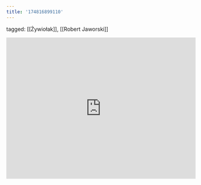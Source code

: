 ```yaml
---
title: '174816899110'
---
```

tagged: [[Żywiołak]], [[Robert Jaworski]]
<iframe allow="accelerometer; autoplay; clipboard-write; encrypted-media; gyroscope; picture-in-picture" allowfullscreen="" frameborder="0" height="375" id="youtube_iframe" src="https://www.youtube.com/embed/AXxnwbziTvQ?feature=oembed&amp;enablejsapi=1&amp;origin=https://safe.txmblr.com&amp;wmode=opaque" width="500"></iframe>